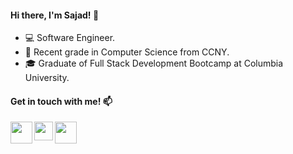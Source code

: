 #### Hi there, I'm Sajad! 👋 

- :computer: Software Engineer. 
- :notebook_with_decorative_cover: Recent grade in Computer Science from CCNY.
- :mortar_board: Graduate of Full Stack Development Bootcamp at Columbia University.


#### Get in touch with me! :mailbox:
<p>
  <a href="https://www.linkedin.com/in/sajadgzd" target="_blank"><img align="left" src="https://img.icons8.com/fluent/48/000000/linkedin.png" height="35" width="35" ></a>
  <a href = "mailto: sajadgzd@gmail.com target="_blank"><img align="left" src="https://img.icons8.com/wired/64/000000/email.png"  height="30" width="30" ></a>
  <a href="https://sajad.dev/" target="_blank"><img align="left" src="https://img.icons8.com/dotty/80/000000/resume-website.png" height="35" width="35" ></a>
</p>

